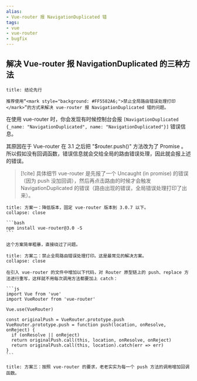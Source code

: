 ```yaml
---
alias: 
- Vue-router 报 NavigationDuplicated 错
tags: 
- vue
- vue-router
- bugfix
---
```


## 解决 Vue-router 报 NavigationDuplicated 的三种方法

````ad-success
title: 结论先行

推荐使用“<mark style="background: #FF5582A6;">禁止全局路由错误处理打印</mark>”的方式来解决 vue-router 报 NavigationDuplicated 错的问题。
````

在使用 vue-router 时，你会发现有时候控制台会报 `[NavigationDuplicated {_name: "NavigationDuplicated", name: "NavigationDuplicated"}]` 错误信息。

其原因在于 Vue-router 在 3.1 之后把 "\$router.push()" 方法改为了 Promise 。所以假如没有回调函数，错误信息就会交给全局的路由错误处理，因此就会报上述的错误。

> [!cite] 具体细节
> vue-router 是先报了一个 Uncaught (in promise) 的错误（因为 push 没加回调），然后再点击路由的时候才会触发 NavigationDuplicated 的错误（路由出现的错误，全局错误处理打印了出来）。

````ad-cite
title: 方案一：降低版本，固定 vue-router 版本到 3.0.7 以下。
collapse: close

```bash
npm install vue-router@3.0 -S
```

这个方案简单粗暴，直接绕过了问题。
````

````ad-cite
title: 方案二：禁止全局路由错误处理打印。这是最常见的解决方案。
collapse: close

在引入 vue-router 的文件中增加以下代码，对 Router 原型链上的 push、replace 方法进行重写，这样就不用每次调用方法都要加上 catch：

```js
import Vue from 'vue'
import VueRouter from 'vue-router'

Vue.use(VueRouter)

const originalPush = VueRouter.prototype.push
VueRouter.prototype.push = function push(location, onResolve, onReject) {
  if (onResolve || onReject) 
  return originalPush.call(this, location, onResolve, onReject)
  return originalPush.call(this, location).catch(err => err)
}
```
````

````ad-cite
title: 方案三：按照 vue-router 的要求，老老实实为每一个 push 方法的调用增加回调函数。
````


